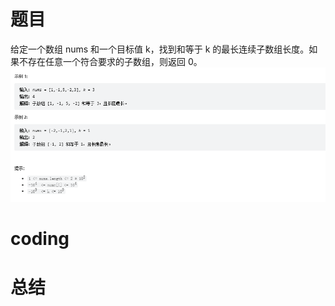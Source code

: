 # 题目
给定一个数组 nums 和一个目标值 k，找到和等于 k 的最长连续子数组长度。如果不存在任意一个符合要求的子数组，则返回 0。
![](../img/2023-01-03-13-04-38.png)
# coding


# 总结